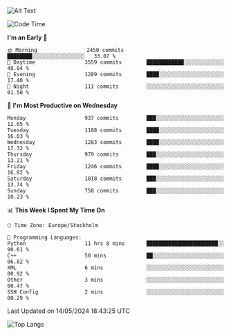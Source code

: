 ![Alt Text](https://media.tenor.com/3Gehha8RO-sAAAAC/goose-dance.gif)

<!--START_SECTION:waka-->
![Code Time](http://img.shields.io/badge/Code%20Time-155%20hrs%2053%20mins-blue)

**I'm an Early 🐤** 

```text
🌞 Morning                2450 commits        ████████░░░░░░░░░░░░░░░░░   33.07 % 
🌆 Daytime                3559 commits        ████████████░░░░░░░░░░░░░   48.04 % 
🌃 Evening                1289 commits        ████░░░░░░░░░░░░░░░░░░░░░   17.40 % 
🌙 Night                  111 commits         ░░░░░░░░░░░░░░░░░░░░░░░░░   01.50 % 
```
📅 **I'm Most Productive on Wednesday** 

```text
Monday                   937 commits         ███░░░░░░░░░░░░░░░░░░░░░░   12.65 % 
Tuesday                  1188 commits        ████░░░░░░░░░░░░░░░░░░░░░   16.03 % 
Wednesday                1283 commits        ████░░░░░░░░░░░░░░░░░░░░░   17.32 % 
Thursday                 979 commits         ███░░░░░░░░░░░░░░░░░░░░░░   13.21 % 
Friday                   1246 commits        ████░░░░░░░░░░░░░░░░░░░░░   16.82 % 
Saturday                 1018 commits        ███░░░░░░░░░░░░░░░░░░░░░░   13.74 % 
Sunday                   758 commits         ███░░░░░░░░░░░░░░░░░░░░░░   10.23 % 
```


📊 **This Week I Spent My Time On** 

```text
🕑︎ Time Zone: Europe/Stockholm

💬 Programming Languages: 
Python                   11 hrs 8 mins       ███████████████████████░░   90.61 % 
C++                      50 mins             ██░░░░░░░░░░░░░░░░░░░░░░░   06.82 % 
XML                      6 mins              ░░░░░░░░░░░░░░░░░░░░░░░░░   00.92 % 
Other                    3 mins              ░░░░░░░░░░░░░░░░░░░░░░░░░   00.47 % 
SSH Config               2 mins              ░░░░░░░░░░░░░░░░░░░░░░░░░   00.29 % 
```


 Last Updated on 14/05/2024 18:43:25 UTC
<!--END_SECTION:waka-->

![Top Langs](https://github-readme-stats-rose-phi.vercel.app/api/top-langs/?username=jxncted\&layout=compact&hide=c,assembly,jupyter%20notebook)
